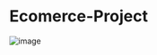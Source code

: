 # Ecomerce-Project
![image](https://github.com/xi9d/Ecomerce-Project/assets/137267747/c64fc7ef-efc4-4556-b2b6-bb95cbeeda5f)

